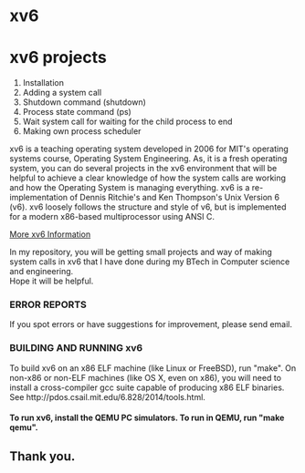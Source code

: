# xv6
<h1>xv6 projects</h1>
<ol>
  <li> Installation </li>
  <li> Adding a system call</li>
  <li> Shutdown command (shutdown)</li>
  <li> Process state command (ps)</li>
  <li> Wait system call for waiting for the child process to end</li>
  <li> Making own process scheduler </li>  
</ol>

<p>
    xv6 is a teaching operating system developed in 2006 for MIT's operating systems course, Operating System Engineering. As, it is a fresh operating system, you can do several projects in the xv6 environment that will be helpful to achieve a clear knowledge of how the system calls are working and how the Operating System is managing everything. xv6 is a re-implementation of Dennis Ritchie's and Ken Thompson's Unix Version 6 (v6).  xv6 loosely follows the structure and style of v6, but is implemented for a modern x86-based multiprocessor using ANSI C. </p>

<a href = "https://pdos.csail.mit.edu/6.828/2012/xv6.html"> More xv6 Information </a>

<p>   In my repository, you will be getting small projects and way of making system calls in xv6 that I have done during my BTech in Computer science and engineering.<br>
Hope it will be helpful.</p>

<h3>ERROR REPORTS</h3>
<p>    If you spot errors or have suggestions for improvement, please send
email. </p>

<h3>BUILDING AND RUNNING xv6</h3>

<p>   To build xv6 on an x86 ELF machine (like Linux or FreeBSD), run "make".
On non-x86 or non-ELF machines (like OS X, even on x86), you will
need to install a cross-compiler gcc suite capable of producing x86 ELF
binaries.  See http://pdos.csail.mit.edu/6.828/2014/tools.html. </p>
<h4>To run xv6, install the QEMU PC simulators.  To run in QEMU, run "make qemu".</h4>

<h2>Thank you.</h2>

